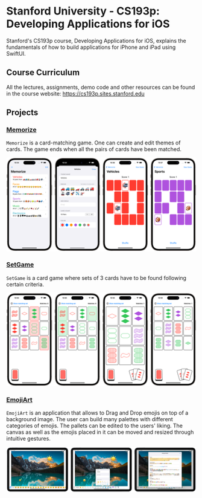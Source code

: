 # Stanford University - CS193p: Developing Applications for iOS

Stanford's CS193p course, Developing Applications for iOS, explains the fundamentals of how to build applications for iPhone and iPad using SwiftUI.

## Course Curriculum
All the lectures, assignments, demo code and other resources can be found in the course website: https://cs193p.sites.stanford.edu

## Projects

### [Memorize](https://github.com/andavazgar/Memorize)
`Memorize` is a card-matching game. One can create and edit themes of cards. The game ends when all the pairs of cards have been matched.

![Memorize Thumbnails](https://github.com/andavazgar/Memorize/raw/main/Demo/Thumbnails.png)



### [SetGame](https://github.com/andavazgar/SetGame)
`SetGame` is a card game where sets of 3 cards have to be found following certain criteria.

![SetGame Thumbnails](https://github.com/andavazgar/SetGame/raw/main/Demo/Thumbnails.png)



### [EmojiArt](https://github.com/andavazgar/EmojiArt)
`EmojiArt` is an application that allows to Drag and Drop emojis on top of a background image. The user can build many palettes with different categories of emojis. The pallets can be edited to the users' liking. The canvas as well as the emojis placed in it can be moved and resized through intuitive gestures.

![EmojiArt Thumbnails](https://github.com/andavazgar/EmojiArt/raw/main/Demo/Thumbnails.png)